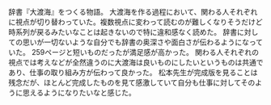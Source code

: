 辞書『大渡海』をつくる物語。
大渡海を作る過程において、関わる人それぞれに視点が切り替わっていた。複数視点に変わって読むのが難しくなりそうだけど時系列が戻るみたいなことは起きないので特に違和感なく読めた。
辞書に対しての思いが一切ないような自分でも辞書の奥深さや面白さが伝わるようになっていた。
259ページと短いものだったが満足感が高かった。
関わる人それぞれの視点では考えなどが全然違うのに大渡海は良いものにしたいというものは共通であり、仕事の取り組み方が伝わって良かった。
松本先生が完成版を見ることは残念だが、ほとんど完成したものを見て感激していて自分も仕事に対してそのように思えるようになりたいなと感じた。
